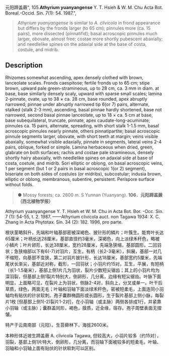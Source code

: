 元阳蹄盖蕨",
105.**Athyrium yuanyangense** Y. T. Hsieh & W. M. Chu Acta Bot. Boreal.-Occid. Sin. 7(1): 54. 1987.",

> *Athyrium yuanyangense* is similar to *A. clivicola* in frond appearance but differs by the fronds larger (to 65 cm); pinnules more (ca. 15 pairs), more dissected (pinnatifid); basal acroscopic pinnules much larger, obovate, almost free; costae more shortly pubescent abaxially; and needlelike spines on the adaxial side at the base of costa, costule, and midrib.

## Description
Rhizomes somewhat ascending, apex densely clothed with brown, lanceolate scales. Fronds caespitose; fertile fronds up to 65 cm; stipe brown, upward pale green-stramineous, up to 28 cm, ca. 3 mm in diam. at base, base similarly densely scaly, upward with sparse small scales; lamina 2-pinnate, ovate, up to 38 × ca. 28 cm, base rounded, apex abruptly narrowed; pinnae under abruptly narrowed tip 6(or 7) pairs, alternate, stalked (stalk 2-3 mm), ascending, basal pinnae hardly shortened, base not narrowed, second basal pinnae lanceolate, up to 18 × ca. 5 cm at base, base subequilateral, truncate, pinnate, apex caudate-long-acuminate; pinnules ca. 15 pairs, alternate, spreading, with short stalk 1-1.5 mm, basal acroscopic pinnules nearly pinnate, others pinnatipartite; basal acroscopic pinnule segments larger, obovate, with short teeth at margin; veins visible abaxially, somewhat visible adaxially, pinnate in segments, lateral veins 2-4 pairs, oblique, forked or simple. Lamina herbaceous when dried, green, glabrate on both surfaces; rachis and costae pale stramineous, densely shortly hairy abaxially, with needlelike spines on adaxial side at base of costa, costule, and midrib. Sori elliptic or oblong, on basal acroscopic veins, 1 per segment (but 1 or 2 pairs in basal acroscopic 1(or 2) segment), biseriate on both sides of costules (or midribs), subcostular; indusia brown, elliptic or oblong, membranous, subentire, persistent. Perispore surface without folds.

> ● Mossy forests; ca. 2600 m. S Yunnan (Yuanyang).
**106．元阳蹄盖蕨（西北植物学报）**

Athyrium yuanyangense Y. T. Hsieh et W. M. Chu in Acta Bot. Bor. -Occ. Sin. 7 (1): 54-55, t. 2. 1987. ——Athyrium clivicola auct. non Tagawa 1934: X. C. Zhang in Acta Phytotax. Sin. 34 (2): 182. 1996, pro parte.

根状茎略斜升，先端和叶轴基部密被深褐色、披针形的鳞片；叶簇生。能育叶长达65厘米；叶柄长达28厘米，基部直径约3毫米，深褐色，向上淡绿禾秆色，略被小鳞片；叶片卵形，长达38厘米，宽约28厘米，先端急狭缩，基部圆形，二回羽状；急狭缩部以下有6(-7)对羽片，互生，有柄（长2-3毫米），斜展，基部一对几不缩短，向基部不变狭，第二对羽片披针形，长达18厘米，基部宽约5厘米，先端尾状长渐尖，基部近对称，截形，一回羽状；小羽片约15对，互生，平展，有短柄（长1-1.5毫米），基部上侧1片几为羽状，裂片少数短尖锯齿；其上的小羽片均为深羽裂，但基部上侧1裂片特别大，倒卵形，几分离，边缘有短尖锯齿。叶脉下面明显，上面略可见，在裂片上为羽状，侧脉2-4对，斜向上，分叉或单一。叶干后草质，绿色，两面无毛；叶轴和羽轴下面淡绿禾秆色，密被短柔毛，上面连同小羽轴均有贴伏的针状软刺。孢子囊群椭圆形或长圆形，生于裂片基部上侧小脉，每裂片1枚 [但基部上侧1(-2)裂片1-2对]，在小羽轴（或主脉）两侧各排成1行，并紧靠小羽轴（或主脉）；囊群盖同形，褐色，膜质，近全缘，宿存。孢子周壁表面无摺皱。

特产于云南南部（元阳）。生苔藓林下，海拔2600米。

本种形体近坡生蹄盖蕨 A. clivicola Tagawa, 但较高大，小羽片较多（约15对），羽裂，基部上侧1片特大，倒卵形，几分离，而羽轴下面被较多的短柔毛，叶轴、羽轴和小羽轴上面有贴伏的针状软刺可以区别。
